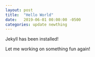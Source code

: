 ```yaml
---
layout: post
title:  "Hello World"
date:   2019-06-01 00:00:00 -0500
categories: update newthing
---
```


Jekyll has been installed!

Let me working on something fun again!